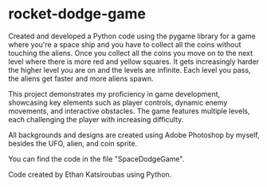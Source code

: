 # rocket-dodge-game
Created and developed a Python code using the pygame library for a game where you're a space ship and you have to collect all the coins without touching the aliens.
Once you collect all the coins you move on to the next level where there is more red and yellow squares. It gets increasingly harder the higher level you are on and the levels are infinite.
Each level you pass, the aliens get faster and more aliens spawn.

This project demonstrates my proficiency in game development, showcasing key elements such as player controls, dynamic enemy movements, and interactive obstacles. The game features multiple levels, each challenging the player with increasing difficulty.

All backgrounds and designs are created using Adobe Photoshop by myself, besides the UFO, alien, and coin sprite.

You can find the code in the file "SpaceDodgeGame".

Code created by Ethan Katsiroubas using Python.
